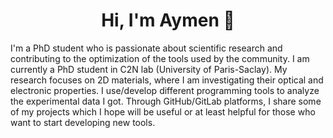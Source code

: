 
<h1 align="center">Hi, I'm Aymen 👋</h1>


  
I'm a PhD student who is passionate about scientific research and contributing to the optimization of the tools used by the community. I am currently a PhD student in C2N lab (University of Paris-Saclay). My research focuses on 2D materials, where I am investigating their optical and electronic properties. I use/develop different programming tools to analyze the experimental data I got. Through GitHub/GitLab platforms, I share some of my projects which I hope will be useful or at least helpful for those who want to start developing new tools.


